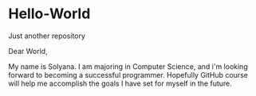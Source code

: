 # Hello-World
Just another repository

Dear World,

My name is Solyana. I am majoring in Computer Science, and i'm looking forward to becoming a successful programmer. 
Hopefully GitHub course will help me accomplish the goals I have set for myself in the future. 
